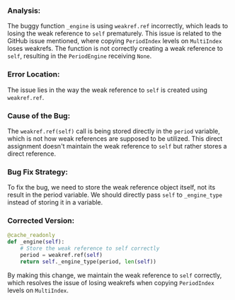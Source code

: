 ### Analysis:
The buggy function `_engine` is using `weakref.ref` incorrectly, which leads to losing the weak reference to `self` prematurely. This issue is related to the GitHub issue mentioned, where copying `PeriodIndex` levels on `MultiIndex` loses weakrefs. The function is not correctly creating a weak reference to `self`, resulting in the `PeriodEngine` receiving `None`.

### Error Location:
The issue lies in the way the weak reference to `self` is created using `weakref.ref`.

### Cause of the Bug:
The `weakref.ref(self)` call is being stored directly in the `period` variable, which is not how weak references are supposed to be utilized. This direct assignment doesn't maintain the weak reference to `self` but rather stores a direct reference.

### Bug Fix Strategy:
To fix the bug, we need to store the weak reference object itself, not its result in the period variable. We should directly pass `self` to `_engine_type` instead of storing it in a variable.

### Corrected Version:
```python
@cache_readonly
def _engine(self):
    # Store the weak reference to self correctly
    period = weakref.ref(self)
    return self._engine_type(period, len(self))
```

By making this change, we maintain the weak reference to `self` correctly, which resolves the issue of losing weakrefs when copying `PeriodIndex` levels on `MultiIndex`.